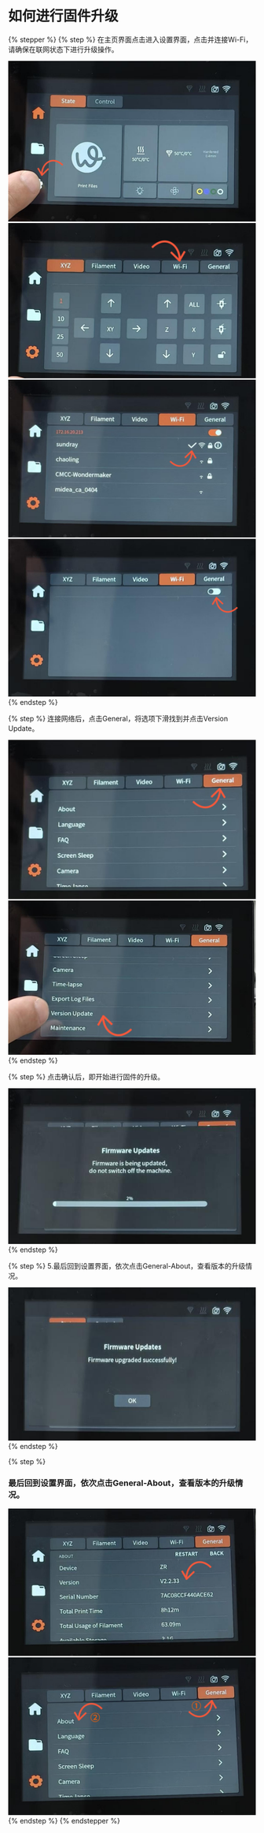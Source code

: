 # 如何进行固件升级

{% stepper %}
{% step %}
在主页界面点击进入设置界面，点击并连接Wi-Fi，请确保在联网状态下进行升级操作。

![](<../../../.gitbook/assets/图片 1 (2).png>)![](<../../../.gitbook/assets/图片 2 (2).png>)![](<../../../.gitbook/assets/图片 3 (2).png>)![](<../../../.gitbook/assets/图片 4 (2).png>)
{% endstep %}

{% step %}
连接网络后，点击General，将选项下滑找到并点击Version Update。

![](<../../../.gitbook/assets/图片 5 (2).png>)![](<../../../.gitbook/assets/图片 6 (2).png>)
{% endstep %}

{% step %}
点击确认后，即开始进行固件的升级。

![](<../../../.gitbook/assets/图片 7 (2).png>)
{% endstep %}

{% step %}
5.最后回到设置界面，依次点击General-About，查看版本的升级情况。

![](<../../../.gitbook/assets/图片 8 (2).png>)
{% endstep %}

{% step %}
### 最后回到设置界面，依次点击General-About，查看版本的升级情况。

![](<../../../.gitbook/assets/图片 10 (2).png>)![](<../../../.gitbook/assets/图片 9 (2).png>)
{% endstep %}
{% endstepper %}
